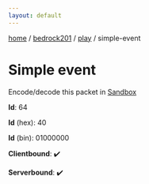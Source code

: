 ```yaml
---
layout: default
---
```


[home](/)  /  [bedrock201](/protocol/bedrock201)  /  [play](/protocol/bedrock201/play)  /  simple-event

# Simple event

Encode/decode this packet in [Sandbox](../../../sandbox/bedrock201#play.simple_event)

**Id**: 64

**Id** (hex): 40

**Id** (bin): 01000000

**Clientbound**: ✔️

**Serverbound**: ✔️
